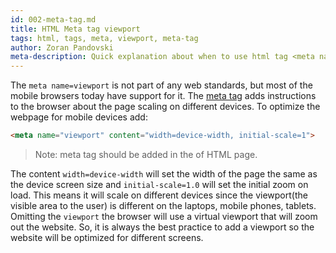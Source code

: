 ```yaml
---
id: 002-meta-tag.md
title: HTML Meta tag viewport
tags: html, tags, meta, viewport, meta-tag
author: Zoran Pandovski
meta-description: Quick explanation about when to use html tag <meta name="viewport"> 
---
```


The `meta name=viewport` is not part of any web standards, but most of the mobile browsers today have support for it. The [meta tag](https://www.w3.org/TR/2011/WD-html-markup-20110113/meta.name.html) adds instructions to the browser about the page scaling on different devices. To optimize the webpage for mobile devices add:

```html
<meta name="viewport" content="width=device-width, initial-scale=1">
```
>Note: meta tag should be added in the <head> of HTML page.

The content `width=device-width` will set the width of the page the same as the device screen size and `initial-scale=1.0` will set the initial zoom on load. This means it will scale on different devices since the viewport(the visible area to the user) is different on the laptops, mobile phones, tablets. Omitting the `viewport` the browser will use a virtual viewport that will zoom out the website. So, it is always the best practice to add a viewport so the website will be optimized for different screens.